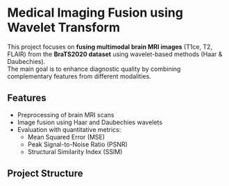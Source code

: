 
#  Medical Imaging Fusion using Wavelet Transform

This project focuses on **fusing multimodal brain MRI images** (T1ce, T2, FLAIR) 
from the **BraTS2020 dataset** using wavelet-based methods (Haar & Daubechies).  
The main goal is to enhance diagnostic quality by combining complementary features from different modalities.

##  Features
- Preprocessing of brain MRI scans
- Image fusion using Haar and Daubechies wavelets
- Evaluation with quantitative metrics:
  - Mean Squared Error (MSE)
  - Peak Signal-to-Noise Ratio (PSNR)
  - Structural Similarity Index (SSIM)

##  Project Structure
